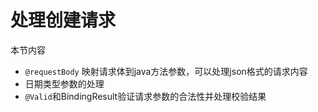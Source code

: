 # 处理创建请求

本节内容

* `@requestBody` 映射请求体到java方法参数，可以处理json格式的请求内容
* 日期类型参数的处理
* `@Valid`和BindingResult验证请求参数的合法性并处理校验结果
